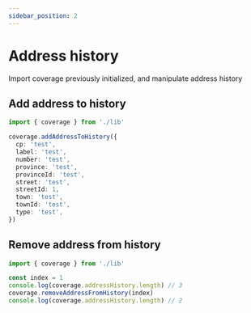 ```yaml
---
sidebar_position: 2
---
```


# Address history

Import coverage previously initialized, and manipulate address history

## Add address to history

```ts
import { coverage } from './lib'

coverage.addAddressToHistory({
  cp: 'test',
  label: 'test',
  number: 'test',
  province: 'test',
  provinceId: 'test',
  street: 'test',
  streetId: 1,
  town: 'test',
  townId: 'test',
  type: 'test',
})
```

## Remove address from history

```ts
import { coverage } from './lib'

const index = 1
console.log(coverage.addressHistory.length) // 3
coverage.removeAddressFromHistory(index)
console.log(coverage.addressHistory.length) // 2
```

